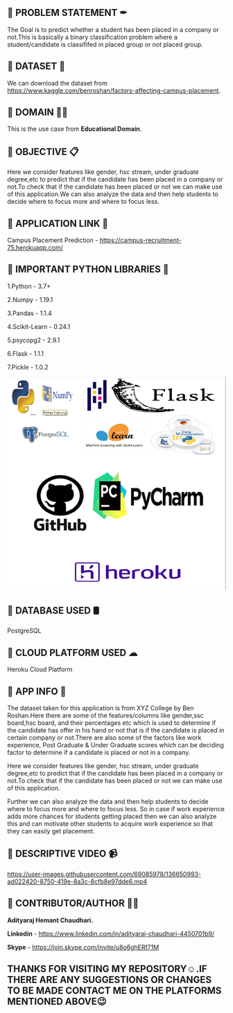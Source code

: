 ## 💨 PROBLEM STATEMENT ✒

The Goal is to predict whether a student has been placed in a company or not.This is basically a binary classification problem where a student/candidate is classififed in placed group or not placed group.

## 💨 DATASET 📁 

We can download the dataset from https://www.kaggle.com/benroshan/factors-affecting-campus-placement.


## 💨 DOMAIN 👨‍🏫

This is the use case from **Educational Domain**.

## 💨 OBJECTIVE 📋

Here we consider features like gender, hsc stream, under graduate degree,etc to predict that if the candidate has been placed in a company or not.To check that if the candidate has been placed or not we can make use of this application.We can also analyze the data and then help students to decide where to focus more and where to focus less.

## 💨 APPLICATION LINK 📎 

Campus Placement Prediction - https://campus-recruitment-75.herokuapp.com/


## 💨 IMPORTANT PYTHON LIBRARIES 🧾

1.Python - 3.7+

2.Numpy  - 1.19.1

3.Pandas - 1.1.4

4.Scikit-Learn - 0.24.1

5.psycopg2 - 2.9.1

6.Flask - 1.1.1

7.Pickle - 1.0.2

![alt text](https://github.com/AdityarajChaudhari/SalaryCensus/blob/main/Screenshot%20(224).png)

## 💨 DATABASE USED 🛢

PostgreSQL


## 💨 CLOUD PLATFORM USED ☁ 

Heroku Cloud Platform


## 💨 APP INFO 📝 

The dataset taken for this application is from XYZ College by Ben Roshan.Here there are some of the features/columns like gender,ssc board,hsc board, and their percentages etc which is used to determine if the candidate has offer in his hand or not that is if the candidate is placed in certain company or not.There are also some of the factors like work experience, Post Graduate & Under Graduate scores which can be deciding factor to determine if a candidate is placed or not in a company.

Here we consider features like gender, hsc stream, under graduate degree,etc to predict that if the candidate has been placed in a company or not.To check that if the candidate has been placed or not we can make use of this application.

Further we can also analyze the data and then help students to decide where to focus more and where to focus less. So in case if work experience adds more chances for students getting placed then we can also analyze this and can motivate other students to acquire work experience so that they can easily get placement.


## 💨 DESCRIPTIVE VIDEO 📹




https://user-images.githubusercontent.com/69085978/136650993-ad022420-8750-419e-8a3c-8cfb8e97dde6.mp4

## 💨 CONTRIBUTOR/AUTHOR 👨‍💻

**Adityaraj Hemant Chaudhari.**

**Linkedin** - https://www.linkedin.com/in/adityaraj-chaudhari-4450701b9/

**Skype** - https://join.skype.com/invite/u8o6ghERf71M

## THANKS FOR VISITING MY REPOSITORY☺.IF THERE ARE ANY SUGGESTIONS OR CHANGES TO BE MADE CONTACT ME ON THE PLATFORMS MENTIONED ABOVE😉
